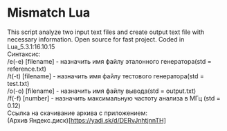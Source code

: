 # Mismatch Lua
This script analyze two input text files and create output text file with necessary information. Open source for fast project. Coded in Lua_5.3.1:16.10.15   
Синтаксис:  
/e(-e) [filename] - назначить имя файлу эталонного генератора(std = reference.txt)  
/t(-t) [filename] - назначить имя файлу тестового генератора(std = test.txt)  
/o(-o) [filename] - назначить имя файлу вывода(std = output.txt)  
/f(-f) [number] - назначить максимальную частоту анализа в МГц (std = 0.12)  
Ссылка на скачивание архива с приложением:  
(Архив Яндекс.диск)[https://yadi.sk/d/DERvJnhtjnnTH]
